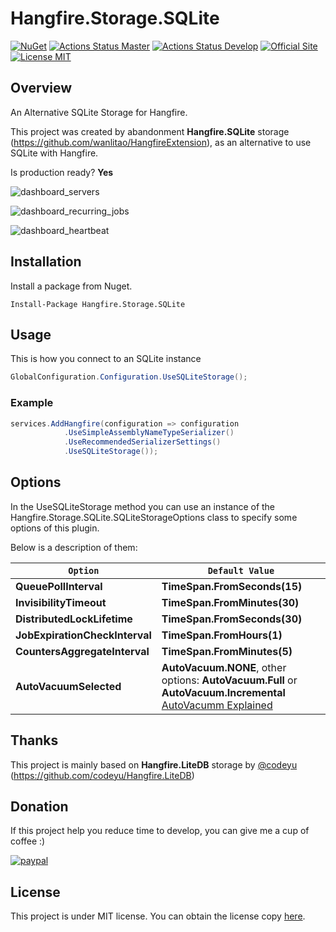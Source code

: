 # Hangfire.Storage.SQLite
[![NuGet](https://buildstats.info/nuget/Hangfire.Storage.SQLite)](https://www.nuget.org/packages/Hangfire.Storage.SQLite)
[![Actions Status Master](https://github.com/raisedapp/Hangfire.Storage.SQLite/workflows/CI-HS-SQLITE/badge.svg?branch=master)](https://github.com/raisedapp/Hangfire.Storage.SQLite/actions)
[![Actions Status Develop](https://github.com/raisedapp/Hangfire.Storage.SQLite/workflows/CI-HS-SQLITE/badge.svg?branch=develop)](https://github.com/raisedapp/Hangfire.Storage.SQLite/actions)
[![Official Site](https://img.shields.io/badge/site-hangfire.io-blue.svg)](http://hangfire.io)
[![License MIT](https://img.shields.io/badge/license-MIT-green.svg)](http://opensource.org/licenses/MIT)

## Overview

An Alternative SQLite Storage for Hangfire.

This project was created by abandonment **Hangfire.SQLite** storage (https://github.com/wanlitao/HangfireExtension), as an alternative to use SQLite with Hangfire.

Is production ready? **Yes**

![dashboard_servers](content/dashboard_servers.png)

![dashboard_recurring_jobs](content/dashboard_recurring_jobs.png)

![dashboard_heartbeat](content/dashboard_heartbeat.png)


## Installation

Install a package from Nuget.

```
Install-Package Hangfire.Storage.SQLite
```

## Usage

This is how you connect to an SQLite instance
```csharp
GlobalConfiguration.Configuration.UseSQLiteStorage();
```

### Example

```csharp
services.AddHangfire(configuration => configuration
            .UseSimpleAssemblyNameTypeSerializer()
            .UseRecommendedSerializerSettings()
            .UseSQLiteStorage());
```

## Options

In the UseSQLiteStorage method you can use an instance of the Hangfire.Storage.SQLite.SQLiteStorageOptions class to specify some options of this plugin.

Below is a description of them:

`Option` | `Default Value`
--- | ---
**QueuePollInterval** |  **TimeSpan.FromSeconds(15)**
**InvisibilityTimeout** |  **TimeSpan.FromMinutes(30)**
**DistributedLockLifetime** | **TimeSpan.FromSeconds(30)**
**JobExpirationCheckInterval** | **TimeSpan.FromHours(1)**
**CountersAggregateInterval** | **TimeSpan.FromMinutes(5)**
**AutoVacuumSelected** | **AutoVacuum.NONE**, other options: **AutoVacuum.Full** or **AutoVacuum.Incremental** [AutoVacumm Explained](https://www.techonthenet.com/sqlite/auto_vacuum.php)

## Thanks

This project is mainly based on **Hangfire.LiteDB** storage by [@codeyu](https://github.com/codeyu) (https://github.com/codeyu/Hangfire.LiteDB)

## Donation
If this project help you reduce time to develop, you can give me a cup of coffee :) 

[![paypal](https://www.paypalobjects.com/en_US/i/btn/btn_donateCC_LG.gif)](https://www.paypal.com/cgi-bin/webscr?cmd=_donations&business=RMLQM296TCM38&item_name=For+the+development+of+Hangfire.Storage.SQLite&currency_code=USD&source=url)

## License
This project is under MIT license. You can obtain the license copy [here](https://github.com/raisedapp/Hangfire.Storage.SQLite/blob/develop/LICENSE).
